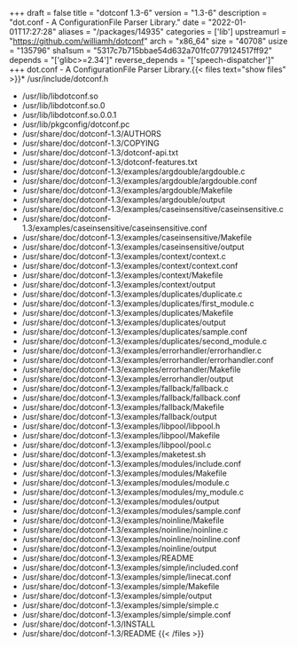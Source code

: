 +++
draft = false
title = "dotconf 1.3-6"
version = "1.3-6"
description = "dot.conf - A ConfigurationFile Parser Library."
date = "2022-01-01T17:27:28"
aliases = "/packages/14935"
categories = ['lib']
upstreamurl = "https://github.com/williamh/dotconf"
arch = "x86_64"
size = "40708"
usize = "135796"
sha1sum = "5317c7b715bbae54d632a701fc0779124517ff92"
depends = "['glibc>=2.34']"
reverse_depends = "['speech-dispatcher']"
+++
dot.conf - A ConfigurationFile Parser Library.{{< files text="show files" >}}* /usr/include/dotconf.h
* /usr/lib/libdotconf.so
* /usr/lib/libdotconf.so.0
* /usr/lib/libdotconf.so.0.0.1
* /usr/lib/pkgconfig/dotconf.pc
* /usr/share/doc/dotconf-1.3/AUTHORS
* /usr/share/doc/dotconf-1.3/COPYING
* /usr/share/doc/dotconf-1.3/dotconf-api.txt
* /usr/share/doc/dotconf-1.3/dotconf-features.txt
* /usr/share/doc/dotconf-1.3/examples/argdouble/argdouble.c
* /usr/share/doc/dotconf-1.3/examples/argdouble/argdouble.conf
* /usr/share/doc/dotconf-1.3/examples/argdouble/Makefile
* /usr/share/doc/dotconf-1.3/examples/argdouble/output
* /usr/share/doc/dotconf-1.3/examples/caseinsensitive/caseinsensitive.c
* /usr/share/doc/dotconf-1.3/examples/caseinsensitive/caseinsensitive.conf
* /usr/share/doc/dotconf-1.3/examples/caseinsensitive/Makefile
* /usr/share/doc/dotconf-1.3/examples/caseinsensitive/output
* /usr/share/doc/dotconf-1.3/examples/context/context.c
* /usr/share/doc/dotconf-1.3/examples/context/context.conf
* /usr/share/doc/dotconf-1.3/examples/context/Makefile
* /usr/share/doc/dotconf-1.3/examples/context/output
* /usr/share/doc/dotconf-1.3/examples/duplicates/duplicate.c
* /usr/share/doc/dotconf-1.3/examples/duplicates/first_module.c
* /usr/share/doc/dotconf-1.3/examples/duplicates/Makefile
* /usr/share/doc/dotconf-1.3/examples/duplicates/output
* /usr/share/doc/dotconf-1.3/examples/duplicates/sample.conf
* /usr/share/doc/dotconf-1.3/examples/duplicates/second_module.c
* /usr/share/doc/dotconf-1.3/examples/errorhandler/errorhandler.c
* /usr/share/doc/dotconf-1.3/examples/errorhandler/errorhandler.conf
* /usr/share/doc/dotconf-1.3/examples/errorhandler/Makefile
* /usr/share/doc/dotconf-1.3/examples/errorhandler/output
* /usr/share/doc/dotconf-1.3/examples/fallback/fallback.c
* /usr/share/doc/dotconf-1.3/examples/fallback/fallback.conf
* /usr/share/doc/dotconf-1.3/examples/fallback/Makefile
* /usr/share/doc/dotconf-1.3/examples/fallback/output
* /usr/share/doc/dotconf-1.3/examples/libpool/libpool.h
* /usr/share/doc/dotconf-1.3/examples/libpool/Makefile
* /usr/share/doc/dotconf-1.3/examples/libpool/pool.c
* /usr/share/doc/dotconf-1.3/examples/maketest.sh
* /usr/share/doc/dotconf-1.3/examples/modules/include.conf
* /usr/share/doc/dotconf-1.3/examples/modules/Makefile
* /usr/share/doc/dotconf-1.3/examples/modules/module.c
* /usr/share/doc/dotconf-1.3/examples/modules/my_module.c
* /usr/share/doc/dotconf-1.3/examples/modules/output
* /usr/share/doc/dotconf-1.3/examples/modules/sample.conf
* /usr/share/doc/dotconf-1.3/examples/noinline/Makefile
* /usr/share/doc/dotconf-1.3/examples/noinline/noinline.c
* /usr/share/doc/dotconf-1.3/examples/noinline/noinline.conf
* /usr/share/doc/dotconf-1.3/examples/noinline/output
* /usr/share/doc/dotconf-1.3/examples/README
* /usr/share/doc/dotconf-1.3/examples/simple/included.conf
* /usr/share/doc/dotconf-1.3/examples/simple/linecat.conf
* /usr/share/doc/dotconf-1.3/examples/simple/Makefile
* /usr/share/doc/dotconf-1.3/examples/simple/output
* /usr/share/doc/dotconf-1.3/examples/simple/simple.c
* /usr/share/doc/dotconf-1.3/examples/simple/simple.conf
* /usr/share/doc/dotconf-1.3/INSTALL
* /usr/share/doc/dotconf-1.3/README
{{< /files >}}
